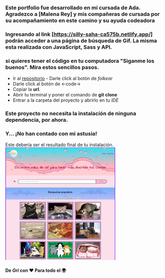 ### Este portfolio fue desarrollado en mi cursada de Ada. Agradezco a [Malena Rey] y mis compañeras de cursada por su acompañamiento en este camino y su ayuda codeadora 

### Ingresando al link [https://silly-saha-ca575b.netlify.app/] podrán acceder a una página de búsqueda de Gif. La misma esta realizada con JavaScript, Sass y API. 

### si quieres tener el código en tu computadora "Siganme los buenos". Mira estos sencillos pasos.
- Ir al [repositorio](https://github.com/gri-espindola/proyecto-ada) - Darle click al botón de *folkear*
- Darle click al botón de <-code->
- Copiar la **url**.
- Abrir tu terminal y poner el comando de **git clone <url>**
- Entrar a la carpeta del proyecto y abrirlo en tu *IDE* 
### Este proyecto no necesita la instalación de ninguna dependencia, por ahora.

### Y... ¡No han contado con mi astusia!

Este debería ser el resultado final de tu instalación. 
![imagen](./imagenes/proyecto.png)


#### De *Gri* con ❤ Para todo el 🌍 